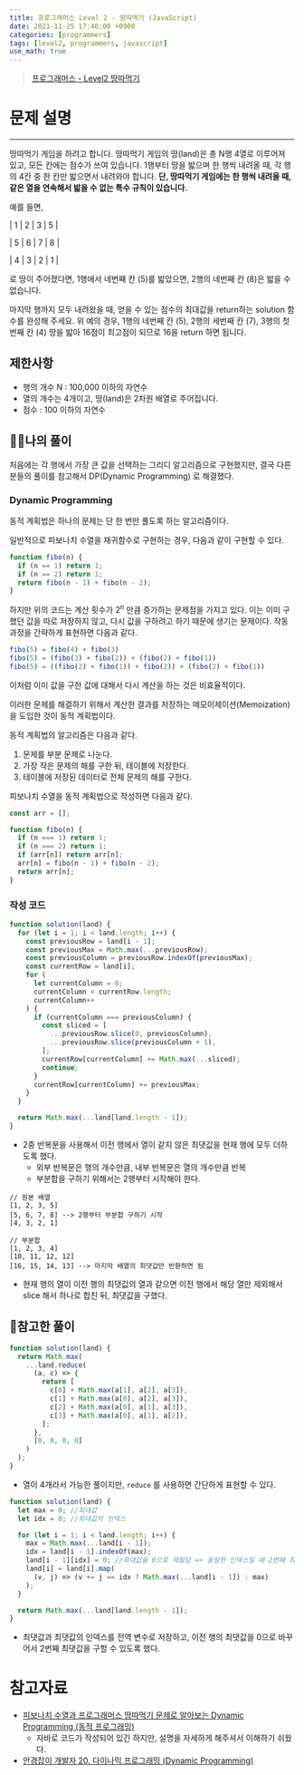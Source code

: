 ```yaml
---
title: 프로그래머스 Level 2 - 땅따먹기 (JavaScript)
date: 2021-11-25 17:40:00 +0900
categories: [programmers]
tags: [level2, programmers, javascript]
use_math: true
---
```


> [프로그래머스 - Level2 땅따먹기](https://programmers.co.kr/learn/courses/30/lessons/12913#)

# 문제 설명

---

땅따먹기 게임을 하려고 합니다. 땅따먹기 게임의 땅(land)은 총 N행 4열로 이루어져 있고, 모든 칸에는 점수가 쓰여 있습니다. 1행부터 땅을 밟으며 한 행씩 내려올 때, 각 행의 4칸 중 한 칸만 밟으면서 내려와야 합니다. **단, 땅따먹기 게임에는 한 행씩 내려올 때, 같은 열을 연속해서 밟을 수 없는 특수 규칙이 있습니다.**

예를 들면,

| 1 | 2 | 3 | 5 |

| 5 | 6 | 7 | 8 |

| 4 | 3 | 2 | 1 |

로 땅이 주어졌다면, 1행에서 네번째 칸 (5)를 밟았으면, 2행의 네번째 칸 (8)은 밟을 수 없습니다.

마지막 행까지 모두 내려왔을 때, 얻을 수 있는 점수의 최대값을 return하는 solution 함수를 완성해 주세요. 위 예의 경우, 1행의 네번째 칸 (5), 2행의 세번째 칸 (7), 3행의 첫번째 칸 (4) 땅을 밟아 16점이 최고점이 되므로 16을 return 하면 됩니다.

## 제한사항

- 행의 개수 N : 100,000 이하의 자연수
- 열의 개수는 4개이고, 땅(land)은 2차원 배열로 주어집니다.
- 점수 : 100 이하의 자연수

## 🙋‍♂️나의 풀이

처음에는 각 행에서 가장 큰 값을 선택하는 그리디 알고리즘으로 구현했지만, 결국 다른 분들의 풀이를 참고해서 DP(Dynamic Programming) 로 해결했다.

### Dynamic Programming

동적 계획법은 하나의 문제는 단 한 번만 풀도록 하는 알고리즘이다.

일반적으로 피보나치 수열을 재귀함수로 구현하는 경우, 다음과 같이 구현할 수 있다.

```javascript
function fibo(n) {
  if (n == 1) return 1;
  if (n == 2) return 1;
  return fibo(n - 1) + fibo(n - 2);
}
```

하지만 위의 코드는 계산 횟수가 $2^n$ 만큼 증가하는 문제점을 가지고 있다. 이는 이미 구했던 값을 따로 저장하지 않고, 다시 값을 구하려고 하기 때문에 생기는 문제이다. 작동 과정을 간략하게 표현하면 다음과 같다.

```javascript
fibo(5) = fibo(4) + fibo(3)
fibo(5) = (fibo(3) + fibo(2)) + (fibo(2) + fibo(1))
fibo(5) = ((fibo(2) + fibo(1)) + fibo(2)) + (fibo(2) + fibo(1))
```

이처럼 이미 값을 구한 값에 대해서 다시 계산을 하는 것은 비효율적이다.

이러한 문제를 해결하기 위해서 계산한 결과를 저장하는 메모이제이션(Memoization)을 도입한 것이 동적 계획법이다.

동적 계획법의 알고리즘은 다음과 같다.

1. 문제를 부분 문제로 나눈다.
2. 가장 작은 문제의 해를 구한 뒤, 테이블에 저장한다.
3. 테이블에 저장된 데이터로 전체 문제의 해를 구한다.

피보나치 수열을 동적 계획법으로 작성하면 다음과 같다.

```javascript
const arr = [];

function fibo(n) {
  if (n === 1) return 1;
  if (n === 2) return 1;
  if (arr[n]) return arr[n];
  arr[n] = fibo(n - 1) + fibo(n - 2);
  return arr[n];
}
```

### 작성 코드

```javascript
function solution(land) {
  for (let i = 1; i < land.length; i++) {
    const previousRow = land[i - 1];
    const previousMax = Math.max(...previousRow);
    const previousColumn = previousRow.indexOf(previousMax);
    const currentRow = land[i];
    for (
      let currentColumn = 0;
      currentColumn < currentRow.length;
      currentColumn++
    ) {
      if (currentColumn === previousColumn) {
        const sliced = [
          ...previousRow.slice(0, previousColumn),
          ...previousRow.slice(previousColumn + 1),
        ];
        currentRow[currentColumn] += Math.max(...sliced);
        continue;
      }
      currentRow[currentColumn] += previousMax;
    }
  }

  return Math.max(...land[land.length - 1]);
}
```

- 2중 반복문을 사용해서 이전 행에서 열이 같지 않은 최댓값을 현재 행에 모두 더하도록 했다.
  - 외부 반복문은 행의 개수만큼, 내부 반복문은 열의 개수만큼 반복
  - 부분합을 구하기 위해서는 2행부터 시작해야 한다.

```
// 원본 배열
[1, 2, 3, 5]
[5, 6, 7, 8] --> 2행부터 부분합 구하기 시작
[4, 3, 2, 1]

// 부분합
[1, 2, 3, 4]
[10, 11, 12, 12]
[16, 15, 14, 13] --> 마지막 배열의 최댓값만 반환하면 됨
```

- 현재 행의 열이 이전 행의 최댓값의 열과 같으면 이전 행에서 해당 열만 제외해서 slice 해서 하나로 합친 뒤, 최댓값을 구했다.

## 👀참고한 풀이

```javascript
function solution(land) {
  return Math.max(
    ...land.reduce(
      (a, c) => {
        return [
          c[0] + Math.max(a[1], a[2], a[3]),
          c[1] + Math.max(a[0], a[2], a[3]),
          c[2] + Math.max(a[0], a[1], a[3]),
          c[3] + Math.max(a[0], a[1], a[2]),
        ];
      },
      [0, 0, 0, 0]
    )
  );
}
```

- 열이 4개라서 가능한 풀이지만, `reduce` 를 사용하면 간단하게 표현할 수 있다.

```javascript
function solution(land) {
  let max = 0; //최대값
  let idx = 0; //최대값의 인덱스

  for (let i = 1; i < land.length; i++) {
    max = Math.max(...land[i - 1]);
    idx = land[i - 1].indexOf(max);
    land[i - 1][idx] = 0; //최대값을 0으로 재할당 => 동일한 인덱스일 때 2번째 최대값으로 처리
    land[i] = land[i].map(
      (v, j) => (v += j == idx ? Math.max(...land[i - 1]) : max)
    );
  }

  return Math.max(...land[land.length - 1]);
}
```

- 최댓값과 최댓값의 인덱스를 전역 변수로 저장하고, 이전 행의 최댓값을 0으로 바꾸어서 2번째 최댓값을 구할 수 있도록 했다.

# 참고자료

- [피보나치 수열과 프로그래머스 땅따먹기 문제로 알아보는 Dynamic Programming (동적 프로그래밍)](https://shanepark.tistory.com/183)
  - 자바로 코드가 작성되어 있긴 하지만, 설명을 자세하게 해주셔서 이해하기 쉬웠다.
- [안경잡이 개발자 20. 다이나믹 프로그래밍 (Dynamic Programming)](https://blog.naver.com/ndb796/221233570962)
